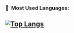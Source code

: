 ### 🐍 &nbsp;Most Used Languages:

[![Top Langs](https://github-readme-stat-minemythoughts.vercel.app/api/top-langs/?username=minemythoughts&layout=compact&theme=vision-friendly-dark)](https://github.com/minemythoughts/github-readme-stats)
---